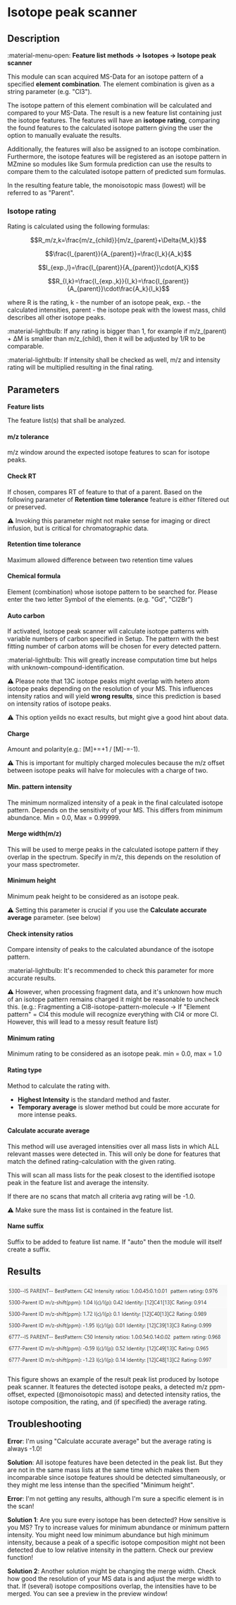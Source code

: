 # **Isotope peak scanner**

## **Description**

:material-menu-open: **Feature list methods → Isotopes → Isotope peak scanner**

This module can scan acquired MS-Data for an isotope pattern of a specified **element combination**. The element combination is given as a string parameter (e.g. "Cl3"). 

The isotope pattern of this element combination will be calculated and compared to your MS-Data. The result is a new feature list containing just the isotope features. The features will have an **isotope rating**, comparing the found features to the calculated isotope pattern giving the user the option to manually evaluate the results. 

Additionally, the features will also be assigned to an isotope combination. Furthermore, the isotope features will be registered as an isotope pattern in MZmine so modules like Sum formula prediction can use the results to compare them to the calculated isotope pattern of predicted sum formulas.

In the resulting feature table, the monoisotopic mass (lowest) will be referred to as "Parent".

### **Isotope rating**

Rating is calculated using the following formulas:

$$R_m/z,k=\frac{m/z_{child}}{m/z_{parent}+\Delta{M_k}}$$

$$\frac{I_{parent}}{A_{parent}}=\frac{I_k}{A_k}$$

$$I_{exp.,l}=\frac{I_{parent}}{A_{parent}}\cdot{A_K}$$

$$R_{I,k}=\frac{I_{exp.,k}}{I_k}=\frac{I_{parent}}{A_{parent}}\cdot\frac{A_k}{I_k}$$

where R is the rating, k - the number of an isotope peak, exp. - the calculated intensities, parent - the isotope peak with the lowest mass, child describes all other isotope peaks. 

:material-lightbulb: If any rating is bigger than 1, for example if m/z_(parent) + ΔM is smaller than m/z_(child), then it will be adjusted by 1/R to be comparable. 

:material-lightbulb: If intensity shall be checked as well, m/z and intensity rating will be multiplied resulting in the final rating.

## **Parameters**

**Feature lists**

The feature list(s) that shall be analyzed.

#### **m/z tolerance**

m/z window around the expected isotope features to scan for isotope peaks.

#### **Check RT**

If chosen, compares RT of feature to that of a parent. Based on the following parameter of **Retention time tolerance** feature is either filtered out or preserved.

:warning: Invoking this parameter might not make sense for imaging or direct infusion, but is critical for chromatographic data.

#### **Retention time tolerance**

Maximum allowed difference between two retention time values

#### **Chemical formula**

Element (combination) whose isotope pattern to be searched for. Please enter the two letter Symbol of the elements. (e.g. \"Gd\", \"Cl2Br\")

#### **Auto carbon**

If activated, Isotope peak scanner will calculate isotope patterns with variable numbers of carbon specified in Setup. The pattern with the best fitting number of carbon atoms will be chosen for every detected pattern.

:material-lightbulb: This will greatly increase computation time but helps with unknown-compound-identification.

:warning: Please note that 13C isotope peaks might overlap with hetero atom isotope peaks depending on the resolution of your MS. This influences intensity ratios and will yield **wrong results**, since this prediction is based on intensity ratios of isotope peaks.

:warning: This option yeilds no exact results, but might give a good hint about data.

#### **Charge**

Amount and polarity(e.g.: [M]+=+1 / [M]-=-1).

:warning: This is important for multiply charged molecules because the m/z offset between isotope peaks will halve for molecules with a charge of two.

#### **Min. pattern intensity**

The minimum normalized intensity of a peak in the final calculated isotope pattern. Depends on the sensitivity of your MS. This differs from minimum abundance. Min = 0.0, Max = 0.99999.

#### **Merge width(m/z)**

This will be used to merge peaks in the calculated isotope pattern if they overlap in the spectrum. Specify in m/z, this depends on the resolution of your mass spectrometer.

#### **Minimum height**

Minimum peak height to be considered as an isotope peak.

:warning: Setting this parameter is crucial if you use the **Calculate accurate average** parameter. (see below)

#### **Check intensity ratios**

Compare intensity of peaks to the calculated abundance of the isotope pattern.

:material-lightbulb: It's recommended to check this parameter for more accurate results.

:warning: However, when processing fragment data, and it's unknown how much of an isotope pattern remains charged it might be reasonable to uncheck this. (e.g.: Fragmenting a Cl8-isotope-pattern-molecule -> If "Element pattern" = Cl4 this module will recognize everything with Cl4 or more Cl. However, this will lead to a messy result feature list)

#### **Minimum rating**

Minimum rating to be considered as an isotope peak. min = 0.0, max = 1.0

#### **Rating type**

Method to calculate the rating with.

- **Highest Intensity** is the standard method and faster.
- **Temporary average** is slower method but could be more accurate for more intense peaks.

#### **Calculate accurate average**

This method will use averaged intensities over all mass lists in which ALL relevant masses were detected in. This will only be done for features that match the defined rating-calculation with the given rating.

This will scan all mass lists for the peak closest to the identified isotope peak in the feature list and average the intensity.

If there are no scans that match all criteria avg rating will be -1.0.

:warning: Make sure the mass list is contained in the feature list.

#### **Name suffix**

Suffix to be added to feature list name. If "auto" then the module will itself create a suffix.

## **Results**

![Example output](example-peak-scanner-output.png)

This figure shows an example of the result peak list produced by Isotope peak scanner. 
It features the detected isotope peaks, a detected m/z ppm-offset, expected (@monoisotopic mass) and detected intensity ratios, the isotope composition, the rating, and (if specified) the average rating.

[//]: # (TODO formula &#40;look below&#41;)

[//]: # (This figure shows the results of the sum formula prediction for the compound Pigment Red 112. Using just the integrated 13C isotope pattern recognition the correct sum formula has and isotope pattern score of 1.6 % &#40;A&#41; for the correct sum formula. Using Isotope peak scanner and recognizing the Cl3 and C isotope pattern the score for the correct sum formula is 82.0 % &#40;B&#41;.)

## **Troubleshooting**

**Error**: I'm using "Calculate accurate average" but the average rating is always -1.0!

**Solution**: All isotope features have been detected in the peak list. But they are not in the same mass lists at the same time which makes them incomparable since isotope features should be detected simultaneously, or they might me less intense than the specified "Minimum height".

**Error**: I'm not getting any results, although I'm sure a specific element is in the scan!

**Solution 1**: Are you sure every isotope has been detected? How sensitive is you MS? Try to increase values for minimum abundance or minimum pattern intensity. You might need low minimum abundance but high minimum intensity, because a peak of a specific isotope composition might not been detected due to low relative intensity in the pattern. Check our preview function!

**Solution 2**: Another solution might be changing the merge width. Check how good the resolution of your MS data is and adjust the merge width to that. If (several) isotope compositions overlap, the intensities have to be merged. You can see a preview in the preview window!